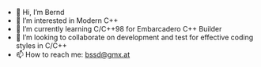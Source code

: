 - 👋 Hi, I’m Bernd
- 👀 I’m interested in Modern C++
- 🌱 I’m currently learning C/C++98 for Embarcadero C++ Builder
- 💞️ I’m looking to collaborate on development and test for effective coding styles in C/C++
- 📫 How to reach me: bssd@gmx.at

<!---
bssd1/bssd1 is a ✨ special ✨ repository because its `README.md` (this file) appears on your GitHub profile.
You can click the Preview link to take a look at your changes.
--->
